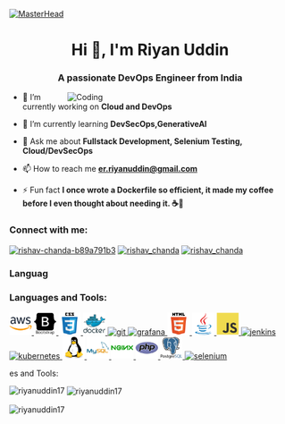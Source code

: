 [![MasterHead](https://media.licdn.com/dms/image/D5616AQEdj9nql2XgJA/profile-displaybackgroundimage-shrink_350_1400/0/1701257165113?e=1714608000&v=beta&t=BjB02yL5wW0LfMR83Ql3Mx9Bsn6GqgpzQ_QisdGLwRQ)](https://riyanuddin17.github.io/Portfolio/)
<h1 align="center">Hi 👋, I'm Riyan Uddin</h1>
<h3 align="center">A passionate DevOps Engineer from India</h3>
<img align="right" alt="Coding" width="400" src="https://media1.giphy.com/media/v1.Y2lkPTc5MGI3NjExemV4eXdncDVjZmEzMHBha2M2cWtubXpzemdjZndiamNnaGFzaXFvbCZlcD12MV9pbnRlcm5hbF9naWZfYnlfaWQmY3Q9Zw/qgQUggAC3Pfv687qPC/giphy.gif">






- 🔭 I’m currently working on **Cloud and DevOps**

- 🌱 I’m currently learning **DevSecOps,GenerativeAI**

- 💬 Ask me about **Fullstack Development, Selenium Testing, Cloud/DevSecOps**

- 📫 How to reach me **er.riyanuddin@gmail.com**

- ⚡ Fun fact **I once wrote a Dockerfile so efficient, it made my coffee before I even thought about needing it. ☕🐳**

<h3 align="left">Connect with me:</h3>
<p align="left">

<a href="https://www.linkedin.com/in/riyan-uddin-9a660a20a/" target="blank"><img align="center" src="https://raw.githubusercontent.com/rahuldkjain/github-profile-readme-generator/master/src/images/icons/Social/linked-in-alt.svg" alt="rishav-chanda-b89a791b3" height="30" width="40" /></a>
<a href="https://www.instagram.com/riyan.uddin/" target="blank"><img align="center" src="https://raw.githubusercontent.com/rahuldkjain/github-profile-readme-generator/master/src/images/icons/Social/instagram.svg" alt="rishav_chanda" height="30" width="40" /></a>
<a href="https://riyanuddin17.github.io/Portfolio/" target="blank"><img align="center" src="https://png.pngtree.com/png-vector/20190330/ourmid/pngtree-vector-portfolio-icon-png-image_894644.jpg" alt="rishav_chanda" height="30" width="40" /></a>

</p>

<h3 align="left">Languag<h3 align="left">Languages and Tools:</h3>
<p align="left"> <a href="https://aws.amazon.com" target="_blank" rel="noreferrer"> <img src="https://raw.githubusercontent.com/devicons/devicon/master/icons/amazonwebservices/amazonwebservices-original-wordmark.svg" alt="aws" width="40" height="40"/> </a> <a href="https://getbootstrap.com" target="_blank" rel="noreferrer"> <img src="https://raw.githubusercontent.com/devicons/devicon/master/icons/bootstrap/bootstrap-plain-wordmark.svg" alt="bootstrap" width="40" height="40"/> </a> <a href="https://www.w3schools.com/css/" target="_blank" rel="noreferrer"> <img src="https://raw.githubusercontent.com/devicons/devicon/master/icons/css3/css3-original-wordmark.svg" alt="css3" width="40" height="40"/> </a> <a href="https://www.docker.com/" target="_blank" rel="noreferrer"> <img src="https://raw.githubusercontent.com/devicons/devicon/master/icons/docker/docker-original-wordmark.svg" alt="docker" width="40" height="40"/> </a> <a href="https://git-scm.com/" target="_blank" rel="noreferrer"> <img src="https://www.vectorlogo.zone/logos/git-scm/git-scm-icon.svg" alt="git" width="40" height="40"/> </a> <a href="https://grafana.com" target="_blank" rel="noreferrer"> <img src="https://www.vectorlogo.zone/logos/grafana/grafana-icon.svg" alt="grafana" width="40" height="40"/> </a> <a href="https://www.w3.org/html/" target="_blank" rel="noreferrer"> <img src="https://raw.githubusercontent.com/devicons/devicon/master/icons/html5/html5-original-wordmark.svg" alt="html5" width="40" height="40"/> </a> <a href="https://www.java.com" target="_blank" rel="noreferrer"> <img src="https://raw.githubusercontent.com/devicons/devicon/master/icons/java/java-original.svg" alt="java" width="40" height="40"/> </a> <a href="https://developer.mozilla.org/en-US/docs/Web/JavaScript" target="_blank" rel="noreferrer"> <img src="https://raw.githubusercontent.com/devicons/devicon/master/icons/javascript/javascript-original.svg" alt="javascript" width="40" height="40"/> </a> <a href="https://www.jenkins.io" target="_blank" rel="noreferrer"> <img src="https://www.vectorlogo.zone/logos/jenkins/jenkins-icon.svg" alt="jenkins" width="40" height="40"/> </a> <a href="https://kubernetes.io" target="_blank" rel="noreferrer"> <img src="https://www.vectorlogo.zone/logos/kubernetes/kubernetes-icon.svg" alt="kubernetes" width="40" height="40"/> </a> <a href="https://www.linux.org/" target="_blank" rel="noreferrer"> <img src="https://raw.githubusercontent.com/devicons/devicon/master/icons/linux/linux-original.svg" alt="linux" width="40" height="40"/> </a> <a href="https://www.mysql.com/" target="_blank" rel="noreferrer"> <img src="https://raw.githubusercontent.com/devicons/devicon/master/icons/mysql/mysql-original-wordmark.svg" alt="mysql" width="40" height="40"/> </a> <a href="https://www.nginx.com" target="_blank" rel="noreferrer"> <img src="https://raw.githubusercontent.com/devicons/devicon/master/icons/nginx/nginx-original.svg" alt="nginx" width="40" height="40"/> </a> <a href="https://www.php.net" target="_blank" rel="noreferrer"> <img src="https://raw.githubusercontent.com/devicons/devicon/master/icons/php/php-original.svg" alt="php" width="40" height="40"/> </a> <a href="https://www.postgresql.org" target="_blank" rel="noreferrer"> <img src="https://raw.githubusercontent.com/devicons/devicon/master/icons/postgresql/postgresql-original-wordmark.svg" alt="postgresql" width="40" height="40"/> </a> <a href="https://www.selenium.dev" target="_blank" rel="noreferrer"> <img src="https://raw.githubusercontent.com/detain/svg-logos/780f25886640cef088af994181646db2f6b1a3f8/svg/selenium-logo.svg" alt="selenium" width="40" height="40"/> </a> </p>es and Tools:</h3>




<p><img align="left" src="https://github-readme-stats.vercel.app/api/top-langs?username=riyanuddin17&show_icons=true&locale=en&layout=compact" alt="riyanuddin17" /></p>

<p>&nbsp;<img align="center" src="https://github-readme-stats.vercel.app/api?username=riyanuddin17&show_icons=true&locale=en" alt="riyanuddin17" /></p>

<p><img align="center" src="https://github-readme-streak-stats.herokuapp.com/?user=riyanuddin17&" alt="riyanuddin17" /></p>


